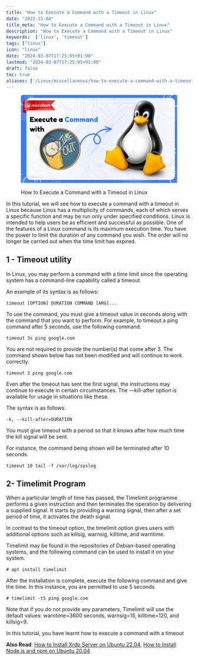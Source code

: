 ```yaml
---
title: "How to Execute a Command with a Timeout in Linux"
date: "2022-11-04"
title_meta: "How to Execute a Command with a Timeout in Linux"
description: "How to Execute a Command with a Timeout in Linux"
keywords:  ['linux', 'timeout']
tags: ["linux"]
icon: "linux"
date: "2024-03-07T17:25:05+01:00"
lastmod: "2024-03-07T17:25:05+01:00" 
draft: false
toc: true
aliases: ['/Linux/miscellaneous/how-to-execute-a-command-with-a-timeout-in-linux']
---
```


<figure>

![How to Execute a Command with a Timeout in Linux](images/How-to-Execute-a-Command-with-a-Timeout-in-Linux-1024x576.png)

<figcaption>

How to Execute a Command with a Timeout in Linux

</figcaption>

</figure>

In this tutorial, we will see how to execute a command with a timeout in Linux because Linux has a multiplicity of commands, each of which serves a specific function and may be run only under specified conditions. Linux is intended to help users be as efficient and successful as possible. One of the features of a Linux command is its maximum execution time. You have the power to limit the duration of any command you wish. The order will no longer be carried out when the time limit has expired.

## 1 - Timeout utility

In Linux, you may perform a command with a time limit since the operating system has a command-line capability called a timeout.

An example of its syntax is as follows:

```
timeout [OPTION] DURATION COMMAND [ARG]...
```

To use the command, you must give a timeout value in seconds along with the command that you want to perform. For example, to timeout a ping command after 5 seconds, use the following command.

```
timeout 3s ping google.com
```
You are not required to provide the number(s) that come after 3. The command shown below has not been modified and will continue to work correctly.

```
timeout 3 ping google.com
```
Even after the timeout has sent the first signal, the instructions may continue to execute in certain circumstances. The —kill-after option is available for usage in situations like these.

The syntax is as follows.

```
-k, --kill-after=DURATION
```

You must give timeout with a period so that it knows after how much time the kill signal will be sent.

For instance, the command being shown will be terminated after 10 seconds.

```
timeout 10 tail -f /var/log/syslog
```
## 2- Timelimit Program

When a particular length of time has passed, the Timelimit programme performs a given instruction and then terminates the operation by delivering a supplied signal. It starts by providing a warning signal, then after a set period of time, it activates the death signal.

In contrast to the timeout option, the timelimit option gives users with additional options such as killsig, warnsig, killtime, and warntime.

Timelimit may be found in the repositories of Debian-based operating systems, and the following command can be used to install it on your system.

```
# apt install timelimit 
```

After the installation is complete, execute the following command and give the time. In this instance, you are permitted to use 5 seconds.

```
# timelimit -t5 ping google.com 
```

Note that if you do not provide any parameters, Timelimit will use the default values: warntime=3600 seconds, warnsig=15, killtime=120, and killsig=9.

In this tutorial, you have learnt how to execute a command with a timeout

**Also Read**: [How to Install Xrdp Server on Ubuntu 22.04](https://utho.com/docs/tutorial/how-to-install-xrdp-server-on-ubuntu-22-04/), [How to Install Node.js and npm on Ubuntu 20.04](https://utho.com/docs/tutorial/how-to-install-node-js-and-npm-on-ubuntu-20-04/)[](https://www.tecmint.com/wp-content/uploads/2019/11/Set-Time-Limit-to-Commands.png)
